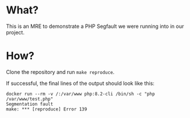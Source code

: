 # What?

This is an MRE to demonstrate a PHP Segfault we were running into in our project.

# How?

Clone the repository and run `make reproduce`.

If successful, the final lines of the output should look like this:

```
docker run --rm -v /:/var/www php:8.2-cli /bin/sh -c "php /var/www/test.php"
Segmentation fault
make: *** [reproduce] Error 139
```
